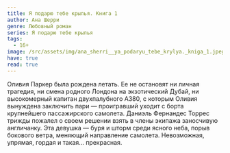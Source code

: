 ```yaml
---
title: Я подарю тебе крылья. Книга 1
author: Ана Шерри
genre: Любовный роман
series: Я подарю тебе крылья
tags:
  - 16+
image: /src/assets/img/ana_sherri__ya_podaryu_tebe_krylya._kniga_1.jpeg
have: true
read: true
---
```

Оливия Паркер была рождена летать. Ее не остановят ни личная трагедия, ни смена родного Лондона на экзотический Дубай, ни высокомерный капитан двухпалубного А380, с которым Оливия вынуждена заключить пари — проигравший уходит с борта крупнейшего пассажирского самолета. Даниэль Фернандес Торрес трижды пожалел о своем решении взять в члены экипажа заносчивую англичанку. Эта девушка — буря и шторм среди ясного неба, порыв бокового ветра, меняющий направление самолета. Невозможная, упрямая, гордая и такая… прекрасная.
